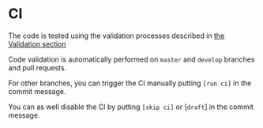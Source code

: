 # CI

The code is tested using the validation processes described in [the Validation section](./validation.md)

Code validation is automatically performed on `master` and `develop` branches and pull requests.

For other branches, you can trigger the CI manually putting `[run ci]` in the commit message.

You can as well disable the CI by putting `[skip ci]` or [`draft`] in the commit message.